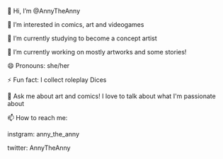 👋 Hi, I’m @AnnyTheAnny

👀 I’m interested in comics, art and videogames

🌱 I’m currently studying to become a concept artist

🔭 I’m currently working on mostly artworks and some stories!

😄 Pronouns: she/her

⚡ Fun fact: I collect roleplay Dices

💬 Ask me about art and comics! I love to talk about what I'm passionate about 

📫 How to reach me:

instgram: anny_the_anny

twitter: AnnyTheAnny

<!--
**AnnyTheAnny/AnnyTheAnny** is a ✨ _special_ ✨ repository because its `README.md` (this file) appears on your GitHub profile.
